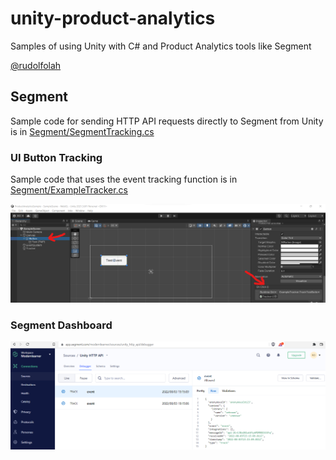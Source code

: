 # unity-product-analytics
Samples of using Unity with C# and Product Analytics tools like Segment

[@rudolfolah](https://github.com/rudolfolah)

## Segment
Sample code for sending HTTP API requests directly to Segment from Unity is in [Segment/SegmentTracking.cs](./Segment/SegmentTracking.cs)

### UI Button Tracking
Sample code that uses the event tracking function is in [Segment/ExampleTracker.cs](./Segment/ExampleTracker.cs)

![](unity%20button%20click%20example%20tracker.png)

### Segment Dashboard
![](segment%20tracker%20example%20events.png)
